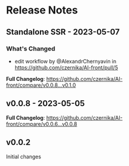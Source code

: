 # Release Notes

## Standalone SSR - 2023-05-07

### What's Changed

- edit workflow by @AlexandrChernyavin in https://github.com/czernika/AI-front/pull/5

**Full Changelog**: https://github.com/czernika/AI-front/compare/v0.0.8...v0.1.0

## v0.0.8 - 2023-05-05

**Full Changelog**: https://github.com/czernika/AI-front/compare/v0.0.6...v0.0.8

## v0.0.2

Initial changes
